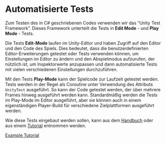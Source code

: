 # Automatisierte Tests

Zum Testen des in C# geschriebenen Codes verwenden wir das “Unity Test
Framework”. Dieses Framework unterteilt die Tests in **Edit Mode** - und
**Play Mode** - Tests.

Die Tests **Edit-Mode** laufen im Unity-Editor und haben Zugriff auf den
Editor und den Code des Spiels. Dies bedeutet, dass die
benutzerdefinierten Editor-Erweiterungen getestet oder Tests verwenden
können, um Einstellungen im Editor zu ändern und den Abspielmodus
aufzurufen, der nützlich ist, um Inspektorwerte anzupassen und dann
automatisierte Tests mit vielen verschiedenen Einstellungen durchzuführen.

Mit den Tests **Play-Mode** kann der Spielcode zur Laufzeit getestet
werden. Tests werden in der Regel als Coroutine unter Verwendung des
Attributs `UnityTest` ausgeführt. So kann der Code getestet werden, der
über mehrere Frames hinweg ausgeführt werden kann. Standardmäßig werden
die Tests im Play-Mode im Editor ausgeführt, aber sie können auch in
einem eigenständigen Player-Build für verschiedene Zielplattformen
ausgeführt werden.

Wie diese Tests eingebaut werden sollen, kann aus dem [Handbuch][Handbuch-Link]
oder aus einem [Tutorial][Tutorial-Link] entnommen werden.


[Example Tutorial](https://www.kodeco.com/38240193-introduction-to-unity-unit-testing)

[Handbuch-Link]: https://docs.unity3d.com/Packages/com.unity.test-framework@1.4/manual/manual.html
[Tutorial-Link]: https://unity.com/de/how-to/automated-tests-unity-test-framework
